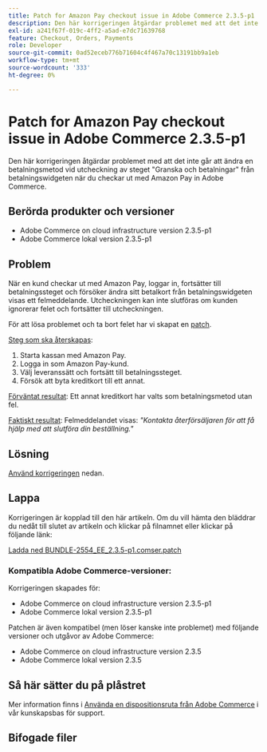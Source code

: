 ```yaml
---
title: Patch for Amazon Pay checkout issue in Adobe Commerce 2.3.5-p1
description: Den här korrigeringen åtgärdar problemet med att det inte går att ändra en betalningsmetod vid utcheckning av steget "Granska och betalningar" från betalningswidgeten när du checkar ut med Amazon Pay in Adobe Commerce.
exl-id: a241f67f-019c-4ff2-a5ad-e7dc71639768
feature: Checkout, Orders, Payments
role: Developer
source-git-commit: 0ad52eceb776b71604c4f467a70c13191bb9a1eb
workflow-type: tm+mt
source-wordcount: '333'
ht-degree: 0%

---
```


# Patch for Amazon Pay checkout issue in Adobe Commerce 2.3.5-p1

Den här korrigeringen åtgärdar problemet med att det inte går att ändra en betalningsmetod vid utcheckning av steget &quot;Granska och betalningar&quot; från betalningswidgeten när du checkar ut med Amazon Pay in Adobe Commerce.

## Berörda produkter och versioner

* Adobe Commerce on cloud infrastructure version 2.3.5-p1
* Adobe Commerce lokal version 2.3.5-p1

## Problem

När en kund checkar ut med Amazon Pay, loggar in, fortsätter till betalningssteget och försöker ändra sitt betalkort från betalningswidgeten visas ett felmeddelande. Utcheckningen kan inte slutföras om kunden ignorerar felet och fortsätter till utcheckningen.

För att lösa problemet och ta bort felet har vi skapat en [patch](assets/BUNDLE-2554_EE_2.3.5-p1.composer.patch.zip).

<u>Steg som ska återskapas</u>:

1. Starta kassan med Amazon Pay.
1. Logga in som Amazon Pay-kund.
1. Välj leveranssätt och fortsätt till betalningssteget.
1. Försök att byta kreditkort till ett annat.

<u>Förväntat resultat</u>: Ett annat kreditkort har valts som betalningsmetod utan fel.

<u>Faktiskt resultat</u>: Felmeddelandet visas: *&quot;Kontakta återförsäljaren för att få hjälp med att slutföra din beställning.&quot;*

## Lösning

[Använd korrigeringen](assets/BUNDLE-2554_EE_2.3.5-p1.composer.patch.zip) nedan.

## Lappa

Korrigeringen är kopplad till den här artikeln. Om du vill hämta den bläddrar du nedåt till slutet av artikeln och klickar på filnamnet eller klickar på följande länk:

[Ladda ned BUNDLE-2554\_EE\_2.3.5-p1.comser.patch](assets/BUNDLE-2554_EE_2.3.5-p1.composer.patch.zip)

### Kompatibla Adobe Commerce-versioner:

Korrigeringen skapades för:

* Adobe Commerce on cloud infrastructure version 2.3.5-p1
* Adobe Commerce lokal version 2.3.5-p1

Patchen är även kompatibel (men löser kanske inte problemet) med följande versioner och utgåvor av Adobe Commerce:

* Adobe Commerce on cloud infrastructure version 2.3.5
* Adobe Commerce lokal version 2.3.5

## Så här sätter du på plåstret

Mer information finns i [Använda en dispositionsruta från Adobe Commerce](/help/how-to/general/how-to-apply-a-composer-patch-provided-by-magento.md) i vår kunskapsbas för support.

## Bifogade filer
